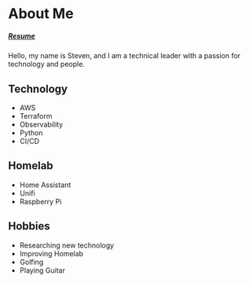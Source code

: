 # About Me

##### [Resume](https://registry.jsonresume.org/stevejoluc)

Hello, my name is Steven, and I am a technical leader with a passion for technology and people.


## Technology
- AWS
- Terraform
- Observability
- Python
- CI/CD

## Homelab
- Home Assistant
- Unifi
- Raspberry Pi

## Hobbies
- Researching new technology
- Improving Homelab
- Golfing
- Playing Guitar
